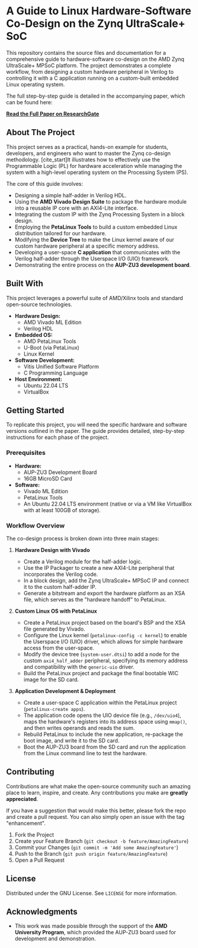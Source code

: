 # A Guide to Linux Hardware-Software Co-Design on the Zynq UltraScale+ SoC

This repository contains the source files and documentation for a comprehensive guide to hardware-software co-design on the AMD Zynq UltraScale+ MPSoC platform. The project demonstrates a complete workflow, from designing a custom hardware peripheral in Verilog to controlling it with a C application running on a custom-built embedded Linux operating system. 

The full step-by-step guide is detailed in the accompanying paper, which can be found here:

**[Read the Full Paper on ResearchGate](https://www.researchgate.net/publication/393047169_A_Guide_to_Linux_Hardware-Software_Co-Design_on_the_Zynq_UltraScale_SoC)**

## About The Project

This project serves as a practical, hands-on example for students, developers, and engineers who want to master the Zynq co-design methodology.  [cite_start]It illustrates how to effectively use the Programmable Logic (PL) for hardware acceleration while managing the system with a high-level operating system on the Processing System (PS). 

The core of this guide involves:
* Designing a simple half-adder in Verilog HDL. 
* Using the **AMD Vivado Design Suite** to package the hardware module into a reusable IP core with an AXI4-Lite interface. 
* Integrating the custom IP with the Zynq Processing System in a block design. 
* Employing the **PetaLinux Tools** to build a custom embedded Linux distribution tailored for our hardware. 
* Modifying the **Device Tree** to make the Linux kernel aware of our custom hardware peripheral at a specific memory address. 
* Developing a user-space **C application** that communicates with the Verilog half-adder through the Userspace I/O (UIO) framework. 
* Demonstrating the entire process on the **AUP-ZU3 development board**. 

## Built With

This project leverages a powerful suite of AMD/Xilinx tools and standard open-source technologies.
* **Hardware Design:**
    * AMD Vivado ML Edition 
    * Verilog HDL 
* **Embedded OS:**
    * AMD PetaLinux Tools 
    * U-Boot (via PetaLinux) 
    * Linux Kernel 
* **Software Development:**
    * Vitis Unified Software Platform 
    * C Programming Language 
* **Host Environment:**
    * Ubuntu 22.04 LTS 
    * VirtualBox 

## Getting Started

To replicate this project, you will need the specific hardware and software versions outlined in the paper.  The guide provides detailed, step-by-step instructions for each phase of the project.

### Prerequisites

* **Hardware:**
    * AUP-ZU3 Development Board 
    * 16GB MicroSD Card 
* **Software:**
    * Vivado ML Edition 
    * PetaLinux Tools 
    * An Ubuntu 22.04 LTS environment (native or via a VM like VirtualBox with at least 100GB of storage). 

### Workflow Overview

The co-design process is broken down into three main stages:

1.  **Hardware Design with Vivado**
    * Create a Verilog module for the half-adder logic. 
    * Use the IP Packager to create a new AXI4-Lite peripheral that incorporates the Verilog code. 
    * In a block design, add the Zynq UltraScale+ MPSoC IP and connect it to the custom half-adder IP. 
    * Generate a bitstream and export the hardware platform as an XSA file, which serves as the "hardware handoff" to PetaLinux. 

2.  **Custom Linux OS with PetaLinux**
    * Create a PetaLinux project based on the board's BSP and the XSA file generated by Vivado. 
    * Configure the Linux kernel (`petalinux-config -c kernel`) to enable the Userspace I/O (UIO) driver, which allows for simple hardware access from the user-space. 
    * Modify the device tree (`system-user.dtsi`) to add a node for the custom `axi4_half_adder` peripheral, specifying its memory address and compatibility with the `generic-uio` driver. 
    * Build the PetaLinux project and package the final bootable WIC image for the SD card. 

3.  **Application Development & Deployment**
    * Create a user-space C application within the PetaLinux project (`petalinux-create apps`). 
    * The application code opens the UIO device file (e.g., `/dev/uio4`), maps the hardware's registers into its address space using `mmap()`, and then writes operands and reads the sum. 
    * Rebuild PetaLinux to include the new application, re-package the boot image, and write it to the SD card. 
    * Boot the AUP-ZU3 board from the SD card and run the application from the Linux command line to test the hardware. 

## Contributing

Contributions are what make the open-source community such an amazing place to learn, inspire, and create. Any contributions you make are **greatly appreciated**.

If you have a suggestion that would make this better, please fork the repo and create a pull request. You can also simply open an issue with the tag "enhancement".

1.  Fork the Project
2.  Create your Feature Branch (`git checkout -b feature/AmazingFeature`)
3.  Commit your Changes (`git commit -m 'Add some AmazingFeature'`)
4.  Push to the Branch (`git push origin feature/AmazingFeature`)
5.  Open a Pull Request

## License

Distributed under the GNU License. See `LICENSE` for more information.

## Acknowledgments

* This work was made possible through the support of the **AMD University Program**, which provided the AUP-ZU3 board used for development and demonstration.
